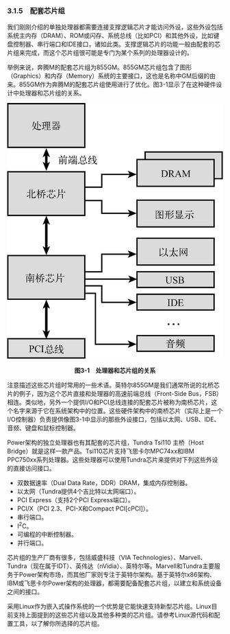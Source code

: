 ### 3.1.5　配套芯片组

我们刚刚介绍的单独处理器都需要连接支撑逻辑芯片才能访问外设，这些外设包括系统主内存（DRAM）、ROM或闪存、系统总线（比如PCI）和其他外设，比如键盘控制器、串行端口和IDE接口，诸如此类。支撑逻辑芯片的功能一般由配套的芯片组来完成，而这个芯片组很可能是专门为某个系列的处理器设计的。

举例来说，奔腾M的配套芯片组为855GM。855GM芯片组包含了图形（Graphics）和内存（Memory）系统的主要接口，这也是名称中GM后缀的由来。855GM作为奔腾M的配套芯片组使用进行了优化。图3-1显示了在这种硬件设计中处理器和芯片组的关系。

![17.png](../images/17.png)
<center class="my_markdown"><b class="my_markdown">图3-1　处理器和芯片组的关系</b></center>

注意描述这些芯片组时常用的一些术语。英特尔855GM是我们通常所说的北桥芯片的例子，因为这个芯片直接和处理器的高速前端总线（Front-Side Bus，FSB）相连。类似地，另外一个提供I/O和PCI总线连接的配套芯片被称为南桥芯片，这个名字来源于它在系统架构中的位置。这些硬件架构中的南桥芯片（实际上是一个I/O控制器）负责提供像图3-1中显示的那些外设接口，包括以太网、USB、IDE、音频、键盘和鼠标控制器。

Power架构的独立处理器也有其配套的芯片组，Tundra Tsi110 主桥（Host Bridge）就是这样一款产品。Tsi110芯片支持飞思卡尔MPC74xx和IBM PPC750xx系列处理器。这些处理器可以使用Tundra芯片来提供对下列这些外设的直接访问接口。

+ 双数据速率（Dual Data Rate，DDR）DRAM，集成内存控制器。
+ 以太网（Tundra提供4个吉比特以太网端口）。
+ PCI Express（支持2个PCI Express端口）。
+ PCI/X（PCI 2.3、PCI-X和Compact PCI[cPCI]）。
+ 串行端口。
+ I<sup class="my_markdown">2</sup>C。
+ 可编程的中断控制器。
+ 并行端口。

芯片组的生产厂商有很多，包括威盛科技（VIA Technologies）、Marvell、Tundra（现在属于IDT）、英伟达（nVidia）、英特尔等。Marvell和Tundra主要服务于Power架构市场，而其他厂家则专注于英特尔架构。基于英特尔x86架构、IBM或飞思卡尔Power架构的处理器，都需要配备配套芯片组，以建立和系统设备之间的接口。

采用Linux作为嵌入式操作系统的一个优势是它能快速支持新型芯片组。Linux目前支持上面提到的这些芯片组以及其他多种类的芯片组。请参考Linux源代码和配置工具，以了解你所选择的芯片组。


